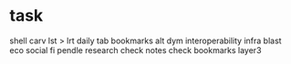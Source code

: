 # task
shell
carv
lst > lrt
daily tab
bookmarks
alt
dym
interoperability infra
blast eco
social fi
pendle
research
check notes
check bookmarks
layer3 
